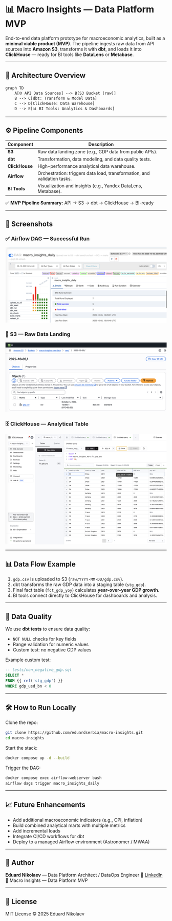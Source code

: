 
# 📊 Macro Insights — Data Platform MVP

End-to-end data platform prototype for macroeconomic analytics, built as a **minimal viable product (MVP)**.
The pipeline ingests raw data from API sources into **Amazon S3**, transforms it with **dbt**, and loads it into **ClickHouse** — ready for BI tools like **DataLens** or **Metabase**.

---

## 🚀 Architecture Overview

```mermaid
graph TD
    A[🌐 API Data Sources] --> B[S3 Bucket (raw)]
    B --> C[dbt: Transform & Model Data]
    C --> D[ClickHouse: Data Warehouse]
    D --> E[📊 BI Tools: Analytics & Dashboards]
```

---

## ⚙️ Pipeline Components

| Component        | Description                                                                 |
|------------------|-----------------------------------------------------------------------------|
| **S3**           | Raw data landing zone (e.g., GDP data from public APIs).                    |
| **dbt**          | Transformation, data modeling, and data quality tests.                     |
| **ClickHouse**   | High-performance analytical data warehouse.                                 |
| **Airflow**      | Orchestration: triggers data load, transformation, and validation tasks.   |
| **BI Tools**     | Visualization and insights (e.g., Yandex DataLens, Metabase).              |

✅ **MVP Pipeline Summary:**
API → S3 → dbt → ClickHouse → BI-ready

---

## 📸 Screenshots

### ✅ Airflow DAG — Successful Run
![Airflow DAG](assets/airflow_dag_run_success.png)

### 📁 S3 — Raw Data Landing
![S3 Bucket](assets/S3.png)

### 🗄️ ClickHouse — Analytical Table
![ClickHouse Table](assets/ClickHouse.png)

---

## 📊 Data Flow Example

1. `gdp.csv` is uploaded to S3 (`raw/YYYY-MM-DD/gdp.csv`).
2. dbt transforms the raw GDP data into a staging table (`stg_gdp`).
3. Final fact table (`fct_gdp_yoy`) calculates **year-over-year GDP growth**.
4. BI tools connect directly to ClickHouse for dashboards and analysis.

---

## 🧪 Data Quality

We use **dbt tests** to ensure data quality:

- `NOT NULL` checks for key fields
- Range validation for numeric values
- Custom test: no negative GDP values

Example custom test:

```sql
-- tests/non_negative_gdp.sql
SELECT *
FROM {{ ref('stg_gdp') }}
WHERE gdp_usd_bn < 0
```

---

## 🛠️ How to Run Locally

Clone the repo:

```bash
git clone https://github.com/eduardserbia/macro-insights.git
cd macro-insights
```

Start the stack:

```bash
docker compose up -d --build
```

Trigger the DAG:

```bash
docker compose exec airflow-webserver bash
airflow dags trigger macro_insights_daily
```

---

## 📈 Future Enhancements

- Add additional macroeconomic indicators (e.g., CPI, inflation)
- Build combined analytical marts with multiple metrics
- Add incremental loads
- Integrate CI/CD workflows for dbt
- Deploy to a managed Airflow environment (Astronomer / MWAA)

---

## 👤 Author

**Eduard Nikolaev** — Data Platform Architect / DataOps Engineer
🔗 [LinkedIn](https://www.linkedin.com/in/eduard-nikolaev/)
📍 Macro Insights — Data Platform MVP

---

## 📜 License

MIT License © 2025 Eduard Nikolaev
